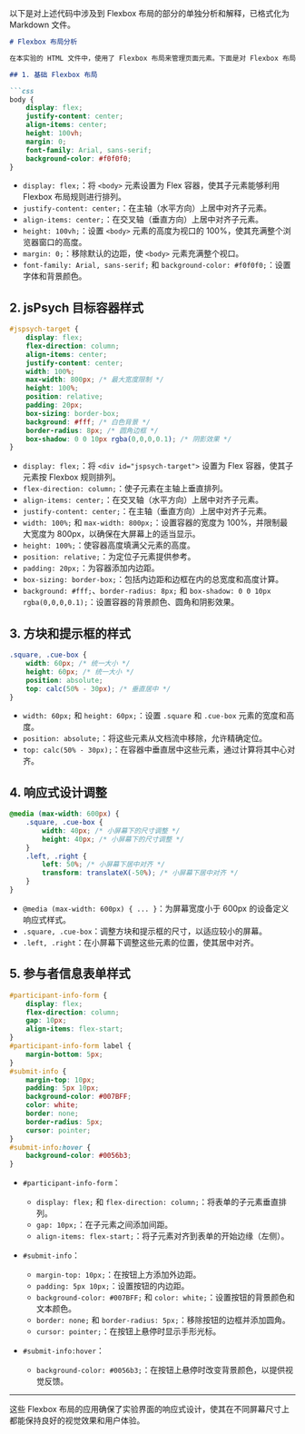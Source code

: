 以下是对上述代码中涉及到 Flexbox 布局的部分的单独分析和解释，已格式化为 Markdown 文件。

```markdown
# Flexbox 布局分析

在本实验的 HTML 文件中，使用了 Flexbox 布局来管理页面元素。下面是对 Flexbox 布局部分的详细分析。

## 1. 基础 Flexbox 布局

```css
body {
    display: flex;
    justify-content: center;
    align-items: center;
    height: 100vh;
    margin: 0;
    font-family: Arial, sans-serif;
    background-color: #f0f0f0;
}
```

- `display: flex;`：将 `<body>` 元素设置为 Flex 容器，使其子元素能够利用 Flexbox 布局规则进行排列。
- `justify-content: center;`：在主轴（水平方向）上居中对齐子元素。
- `align-items: center;`：在交叉轴（垂直方向）上居中对齐子元素。
- `height: 100vh;`：设置 `<body>` 元素的高度为视口的 100%，使其充满整个浏览器窗口的高度。
- `margin: 0;`：移除默认的边距，使 `<body>` 元素充满整个视口。
- `font-family: Arial, sans-serif;` 和 `background-color: #f0f0f0;`：设置字体和背景颜色。

## 2. jsPsych 目标容器样式

```css
#jspsych-target {
    display: flex;
    flex-direction: column;
    align-items: center;
    justify-content: center;
    width: 100%;
    max-width: 800px; /* 最大宽度限制 */
    height: 100%;
    position: relative;
    padding: 20px;
    box-sizing: border-box;
    background: #fff; /* 白色背景 */
    border-radius: 8px; /* 圆角边框 */
    box-shadow: 0 0 10px rgba(0,0,0,0.1); /* 阴影效果 */
}
```

- `display: flex;`：将 `<div id="jspsych-target">` 设置为 Flex 容器，使其子元素按 Flexbox 规则排列。
- `flex-direction: column;`：使子元素在主轴上垂直排列。
- `align-items: center;`：在交叉轴（水平方向）上居中对齐子元素。
- `justify-content: center;`：在主轴（垂直方向）上居中对齐子元素。
- `width: 100%;` 和 `max-width: 800px;`：设置容器的宽度为 100%，并限制最大宽度为 800px，以确保在大屏幕上的适当显示。
- `height: 100%;`：使容器高度填满父元素的高度。
- `position: relative;`：为定位子元素提供参考。
- `padding: 20px;`：为容器添加内边距。
- `box-sizing: border-box;`：包括内边距和边框在内的总宽度和高度计算。
- `background: #fff;`、`border-radius: 8px;` 和 `box-shadow: 0 0 10px rgba(0,0,0,0.1);`：设置容器的背景颜色、圆角和阴影效果。

## 3. 方块和提示框的样式

```css
.square, .cue-box {
    width: 60px; /* 统一大小 */
    height: 60px; /* 统一大小 */
    position: absolute;
    top: calc(50% - 30px); /* 垂直居中 */
}
```

- `width: 60px;` 和 `height: 60px;`：设置 `.square` 和 `.cue-box` 元素的宽度和高度。
- `position: absolute;`：将这些元素从文档流中移除，允许精确定位。
- `top: calc(50% - 30px);`：在容器中垂直居中这些元素，通过计算将其中心对齐。

## 4. 响应式设计调整

```css
@media (max-width: 600px) {
    .square, .cue-box {
        width: 40px; /* 小屏幕下的尺寸调整 */
        height: 40px; /* 小屏幕下的尺寸调整 */
    }
    .left, .right {
        left: 50%; /* 小屏幕下居中对齐 */
        transform: translateX(-50%); /* 小屏幕下居中对齐 */
    }
}
```

- `@media (max-width: 600px) { ... }`：为屏幕宽度小于 600px 的设备定义响应式样式。
- `.square, .cue-box`：调整方块和提示框的尺寸，以适应较小的屏幕。
- `.left, .right`：在小屏幕下调整这些元素的位置，使其居中对齐。

## 5. 参与者信息表单样式

```css
#participant-info-form {
    display: flex;
    flex-direction: column;
    gap: 10px;
    align-items: flex-start;
}
#participant-info-form label {
    margin-bottom: 5px;
}
#submit-info {
    margin-top: 10px;
    padding: 5px 10px;
    background-color: #007BFF;
    color: white;
    border: none;
    border-radius: 5px;
    cursor: pointer;
}
#submit-info:hover {
    background-color: #0056b3;
}
```

- `#participant-info-form`：
  - `display: flex;` 和 `flex-direction: column;`：将表单的子元素垂直排列。
  - `gap: 10px;`：在子元素之间添加间距。
  - `align-items: flex-start;`：将子元素对齐到表单的开始边缘（左侧）。

- `#submit-info`：
  - `margin-top: 10px;`：在按钮上方添加外边距。
  - `padding: 5px 10px;`：设置按钮的内边距。
  - `background-color: #007BFF;` 和 `color: white;`：设置按钮的背景颜色和文本颜色。
  - `border: none;` 和 `border-radius: 5px;`：移除按钮的边框并添加圆角。
  - `cursor: pointer;`：在按钮上悬停时显示手形光标。

- `#submit-info:hover`：
  - `background-color: #0056b3;`：在按钮上悬停时改变背景颜色，以提供视觉反馈。

---

这些 Flexbox 布局的应用确保了实验界面的响应式设计，使其在不同屏幕尺寸上都能保持良好的视觉效果和用户体验。
```